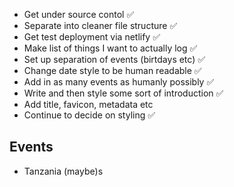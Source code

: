 - Get under source contol ✅
- Separate into cleaner file structure ✅
- Get test deployment via netlify ✅
- Make list of things I want to actually log ✅
- Set up separation of events (birtdays etc) ✅
- Change date style to be human readable ✅
- Add in as many events as humanly possibly ✅
- Write and then style some sort of introduction ✅
- Add title, favicon, metadata etc
- Continue to decide on styling ✅

## Events

- Tanzania (maybe)s
